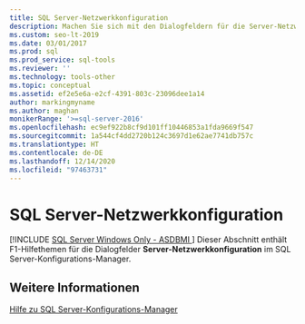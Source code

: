 ```yaml
---
title: SQL Server-Netzwerkkonfiguration
description: Machen Sie sich mit den Dialogfeldern für die Server-Netzwerkkonfiguration im SQL Server-Konfigurations-Manager vertraut.
ms.custom: seo-lt-2019
ms.date: 03/01/2017
ms.prod: sql
ms.prod_service: sql-tools
ms.reviewer: ''
ms.technology: tools-other
ms.topic: conceptual
ms.assetid: ef2e5e6a-e2cf-4391-803c-23096dee1a14
author: markingmyname
ms.author: maghan
monikerRange: '>=sql-server-2016'
ms.openlocfilehash: ec9ef922b8cf9d101ff10446853a1fda9669f547
ms.sourcegitcommit: 1a544cf4dd2720b124c3697d1e62ae7741db757c
ms.translationtype: HT
ms.contentlocale: de-DE
ms.lasthandoff: 12/14/2020
ms.locfileid: "97463731"
---
```

# <a name="sql-server-network-configuration"></a>SQL Server-Netzwerkkonfiguration
[!INCLUDE [SQL Server Windows Only - ASDBMI ](../../includes/applies-to-version/sql-windows-only-asdbmi.md)]
  Dieser Abschnitt enthält F1-Hilfethemen für die Dialogfelder **Server-Netzwerkkonfiguration** im SQL Server-Konfigurations-Manager.  
  
## <a name="see-also"></a>Weitere Informationen  
 [Hilfe zu SQL Server-Konfigurations-Manager](../../tools/configuration-manager/sql-server-configuration-manager-help.md)  
  
  
